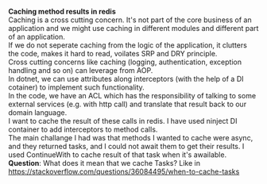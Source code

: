 **Caching method results in redis**   
Caching is a cross cutting concern. It's not part of the core business of an application and we might use caching in different modules and different part of an application.    
If we do not seperate caching from the logic of the application, it clutters the code, makes it hard to read, voilates SRP and DRY principle.   
Cross cutting concerns like caching (logging, authentication, exception handling and so on) can leverage from AOP.    
In dotnet, we can use attributes along interceptors (with the help of a DI cotainer) to implement such functionality.   
In the code, we have an ACL which has the responsibility of talking to some external services (e.g. with http call) and translate that result back to our domain language.    
I want to cache the result of these calls in redis. I have used ninject DI container to add interceptors to method calls.   
The main challange I had was that methods I wanted to cache were async, and they returned tasks, and I could not await them to get their results. I used ContinueWith to cache result of that task when it's awailable.   
**Question**: What does it mean that we cache Tasks? Like in https://stackoverflow.com/questions/36084495/when-to-cache-tasks
